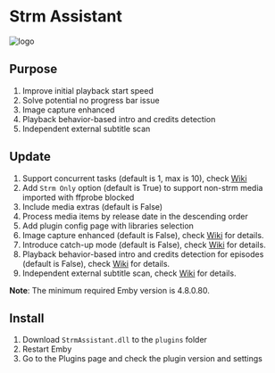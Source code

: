 # Strm Assistant

![logo](StrmAssistant/Properties/thumb.png "logo")

## Purpose

1. Improve initial playback start speed
2. Solve potential no progress bar issue
3. Image capture enhanced
4. Playback behavior-based intro and credits detection
5. Independent external subtitle scan

## Update

1. Support concurrent tasks (default is 1, max is 10), check [Wiki](https://github.com/sjtuross/StrmAssistant/wiki/媒体信息提取-(MediaInfo-Extract))
2. Add `Strm Only` option (default is True) to support non-strm media imported with ffprobe blocked
3. Include media extras (default is False)
4. Process media items by release date in the descending order
5. Add plugin config page with libraries selection
6. Image capture enhanced (default is False), check [Wiki](https://github.com/sjtuross/StrmAssistant/wiki/视频截图增强-(Image-Capture-Enhanced)) for details.
7. Introduce catch-up mode (default is False), check [Wiki](https://github.com/sjtuross/StrmAssistant/wiki/追更模式-(Catch‐up-Mode)) for details.
8. Playback behavior-based intro and credits detection for episodes (default is False), check [Wiki](https://github.com/sjtuross/StrmAssistant/wiki/片头探测-(Intro-Detection)) for details.
9. Independent external subtitle scan, check [Wiki](https://github.com/sjtuross/StrmAssistant/wiki/独立的外挂字幕扫描-(External-Subtitle-Scan)) for details.

**Note**: The minimum required Emby version is 4.8.0.80.

## Install

1. Download `StrmAssistant.dll` to the `plugins` folder
2. Restart Emby
3. Go to the Plugins page and check the plugin version and settings
